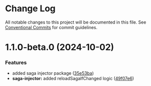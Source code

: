 # Change Log

All notable changes to this project will be documented in this file.
See [Conventional Commits](https://conventionalcommits.org) for commit guidelines.

# 1.1.0-beta.0 (2024-10-02)

### Features

- added saga injector package ([35e53ba](https://github.com/xcritical-software/xc-front-kit/commit/35e53ba046c10b722b4538a845b5652e4efa2aa7))
- **saga-injector:** added reloadSagaIfChanged logic ([49f07e6](https://github.com/xcritical-software/xc-front-kit/commit/49f07e66b887887efaca7ff964228c0768df3b91))

